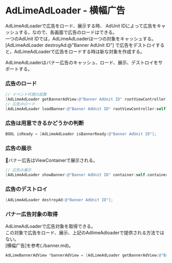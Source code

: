 # AdLimeAdLoader - 横幅广告
AdLimeAdLoaderで広告をロード、展示する時、 AdUnit IDによって広告をキャッシュする，なので、各画面で広告のロードはできる。<br>
一つのAdUnit IDでは，AdLimeAdLoaderは一つの対象をキャッシュする。<br>
[AdLimeAdLoader destroyAd:@"Banner AdUnit ID"] で広告をデストロイすると，AdLimeAdLoaderで広告をロードする時は新な対象を作成する。

AdLimeAdLoaderはバナー広告のキャッシュ、ロード、展示、デストロイをサポートする。

### 広告のロード
```objectivec
// イベント代理の設置
[AdLimeAdLoader getBannerAdView:@"Banner AdUnit ID" rootViewController:self].delegate = self;
// 広告のロード
[AdLimeAdLoader loadBanner:@"Banner AdUnit ID" rootViewController:self];
```

### 広告は用意できるかどうかの判断
```objectivec
BOOL isReady = [AdLimeAdLoader isBannerReady:@"Banner AdUnit ID"];
```

### 広告の展示
バナー広告はViewContainerで展示される。

```objectivec
// 広告の展示
[AdLimeAdLoader showBanner:@"Banner AdUnit ID" container:self.container];
```

### 広告のデストロイ
```objectivec
[AdLimeAdLoader destroyAd:@"Banner AdUnit ID"];
```

### バナー広告対象の取得
AdLimeAdLoaderで広告対象を取得できる。<br>
この対象で広告をロード、展示、上記のAdlimeAdloaderで提供される方法ではない。<br>
[横幅广告]を参考(./banner.md)。
```objectivec
AdLimeBannerAdView *bannerAdView = [AdLimeAdLoader getBannerAdView:@"Banner AdUnit ID" rootViewController:self];
```